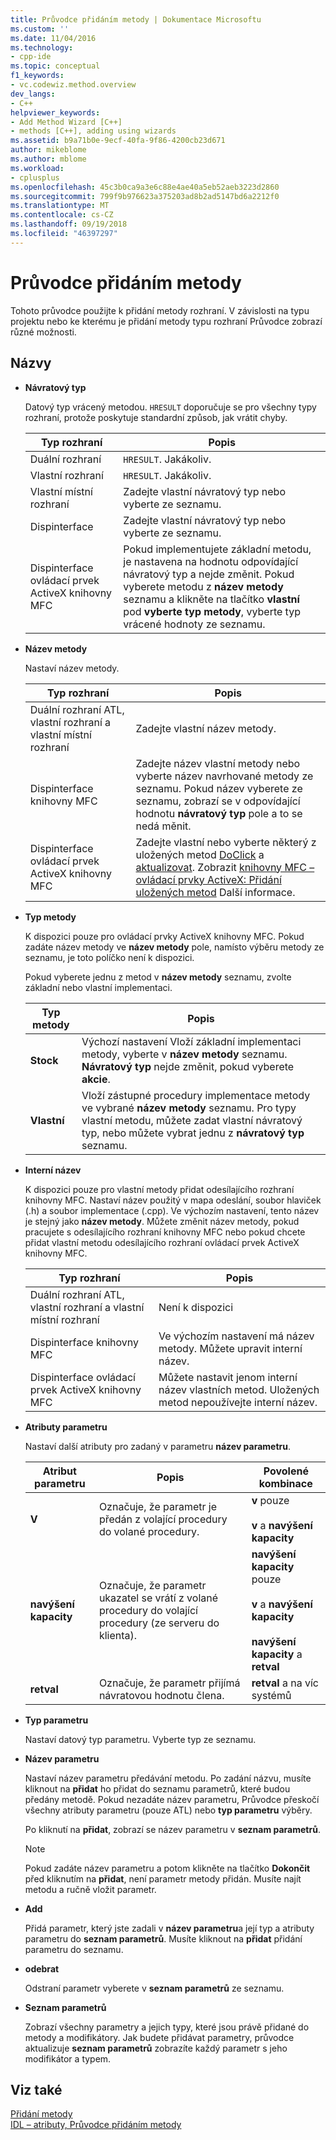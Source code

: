 ```yaml
---
title: Průvodce přidáním metody | Dokumentace Microsoftu
ms.custom: ''
ms.date: 11/04/2016
ms.technology:
- cpp-ide
ms.topic: conceptual
f1_keywords:
- vc.codewiz.method.overview
dev_langs:
- C++
helpviewer_keywords:
- Add Method Wizard [C++]
- methods [C++], adding using wizards
ms.assetid: b9a71b0e-9ecf-40fa-9f86-4200cb23d671
author: mikeblome
ms.author: mblome
ms.workload:
- cplusplus
ms.openlocfilehash: 45c3b0ca9a3e6c88e4ae40a5eb52aeb3223d2860
ms.sourcegitcommit: 799f9b976623a375203ad8b2ad5147bd6a2212f0
ms.translationtype: MT
ms.contentlocale: cs-CZ
ms.lasthandoff: 09/19/2018
ms.locfileid: "46397297"
---
```

# <a name="add-method-wizard"></a>Průvodce přidáním metody

Tohoto průvodce použijte k přidání metody rozhraní. V závislosti na typu projektu nebo ke kterému je přidání metody typu rozhraní Průvodce zobrazí různé možnosti.

## <a name="names"></a>Názvy

- **Návratový typ**

   Datový typ vrácený metodou. `HRESULT` doporučuje se pro všechny typy rozhraní, protože poskytuje standardní způsob, jak vrátit chyby.

   |Typ rozhraní|Popis|
   |--------------------|-----------------|
   |Duální rozhraní|`HRESULT`. Jakákoliv.|
   |Vlastní rozhraní|`HRESULT`. Jakákoliv.|
   |Vlastní místní rozhraní|Zadejte vlastní návratový typ nebo vyberte ze seznamu.|
   |Dispinterface|Zadejte vlastní návratový typ nebo vyberte ze seznamu.|
   |Dispinterface ovládací prvek ActiveX knihovny MFC|Pokud implementujete základní metodu, je nastavena na hodnotu odpovídající návratový typ a nejde změnit. Pokud vyberete metodu z **název metody** seznamu a klikněte na tlačítko **vlastní** pod **vyberte typ metody**, vyberte typ vrácené hodnoty ze seznamu.|

- **Název metody**

   Nastaví název metody.

   |Typ rozhraní|Popis|
   |--------------------|-----------------|
   |Duální rozhraní ATL, vlastní rozhraní a vlastní místní rozhraní|Zadejte vlastní název metody.|
   |Dispinterface knihovny MFC|Zadejte název vlastní metody nebo vyberte název navrhované metody ze seznamu. Pokud název vyberete ze seznamu, zobrazí se v odpovídající hodnotu **návratový typ** pole a to se nedá měnit.|
   |Dispinterface ovládací prvek ActiveX knihovny MFC|Zadejte vlastní nebo vyberte některý z uložených metod [DoClick](../mfc/reference/colecontrol-class.md#doclick) a [aktualizovat](../mfc/reference/colecontrol-class.md#refresh). Zobrazit [knihovny MFC – ovládací prvky ActiveX: Přidání uložených metod](../mfc/mfc-activex-controls-adding-stock-methods.md) Další informace.|

- **Typ metody**

   K dispozici pouze pro ovládací prvky ActiveX knihovny MFC. Pokud zadáte název metody ve **název metody** pole, namísto výběru metody ze seznamu, je toto políčko není k dispozici.

   Pokud vyberete jednu z metod v **název metody** seznamu, zvolte základní nebo vlastní implementaci.

   |Typ metody|Popis|
   |-----------------|-----------------|
   |**Stock**|Výchozí nastavení Vloží základní implementaci metody, vyberte v **název metody** seznamu. **Návratový typ** nejde změnit, pokud vyberete **akcie**.|
   |**Vlastní**|Vloží zástupné procedury implementace metody ve vybrané **název metody** seznamu. Pro typy vlastní metodu, můžete zadat vlastní návratový typ, nebo můžete vybrat jednu z **návratový typ** seznamu.|

- **Interní název**

   K dispozici pouze pro vlastní metody přidat odesílajícího rozhraní knihovny MFC. Nastaví název použitý v mapa odeslání, soubor hlaviček (.h) a soubor implementace (.cpp). Ve výchozím nastavení, tento název je stejný jako **název metody**. Můžete změnit název metody, pokud pracujete s odesílajícího rozhraní knihovny MFC nebo pokud chcete přidat vlastní metodu odesílajícího rozhraní ovládací prvek ActiveX knihovny MFC.

   |Typ rozhraní|Popis|
   |--------------------|-----------------|
   |Duální rozhraní ATL, vlastní rozhraní a vlastní místní rozhraní|Není k dispozici|
   |Dispinterface knihovny MFC|Ve výchozím nastavení má název metody. Můžete upravit interní název.|
   |Dispinterface ovládací prvek ActiveX knihovny MFC|Můžete nastavit jenom interní název vlastních metod. Uložených metod nepoužívejte interní název.|

- **Atributy parametru**

   Nastaví další atributy pro zadaný v parametru **název parametru**.

   |Atribut parametru|Popis|Povolené kombinace|
   |-------------------------|-----------------|--------------------------|
   |**V**|Označuje, že parametr je předán z volající procedury do volané procedury.|**v** pouze<br /><br /> **v** a **navýšení kapacity**|
   |**navýšení kapacity**|Označuje, že parametr ukazatel se vrátí z volané procedury do volající procedury (ze serveru do klienta).|**navýšení kapacity** pouze<br /><br /> **v** a **navýšení kapacity**<br /><br /> **navýšení kapacity** a **retval**|
   |**retval**|Označuje, že parametr přijímá návratovou hodnotu člena.|**retval** a na víc systémů|

- **Typ parametru**

   Nastaví datový typ parametru. Vyberte typ ze seznamu.

- **Název parametru**

   Nastaví název parametru předávání metodu. Po zadání názvu, musíte kliknout na **přidat** ho přidat do seznamu parametrů, které budou předány metodě. Pokud nezadáte název parametru, Průvodce přeskočí všechny atributy parametru (pouze ATL) nebo **typ parametru** výběry.

   Po kliknutí na **přidat**, zobrazí se název parametru v **seznam parametrů**.

   > [!Note]
   > Pokud zadáte název parametru a potom klikněte na tlačítko **Dokončit** před kliknutím na **přidat**, není parametr metody přidán. Musíte najít metodu a ručně vložit parametr.

- **Add**

   Přidá parametr, který jste zadali v **název parametru**a její typ a atributy parametru do **seznam parametrů**. Musíte kliknout na **přidat** přidání parametru do seznamu.

- **odebrat**

   Odstraní parametr vyberete v **seznam parametrů** ze seznamu.

- **Seznam parametrů**

   Zobrazí všechny parametry a jejich typy, které jsou právě přidané do metody a modifikátory. Jak budete přidávat parametry, průvodce aktualizuje **seznam parametrů** zobrazíte každý parametr s jeho modifikátor a typem.

## <a name="see-also"></a>Viz také

[Přidání metody](../ide/adding-a-method-visual-cpp.md)<br/>
[IDL – atributy, Průvodce přidáním metody](../ide/idl-attributes-add-method-wizard.md)